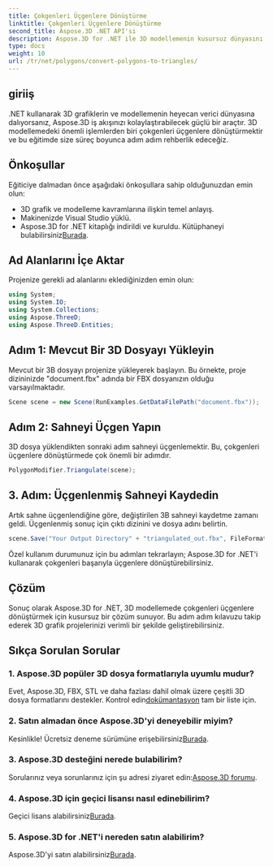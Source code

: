 ```yaml
---
title: Çokgenleri Üçgenlere Dönüştürme
linktitle: Çokgenleri Üçgenlere Dönüştürme
second_title: Aspose.3D .NET API'si
description: Aspose.3D for .NET ile 3D modellemenin kusursuz dünyasını keşfedin. Adım adım kılavuzumuzu kullanarak çokgenleri kolayca üçgenlere dönüştürün. Şimdi ücretsiz deneme sürümünü indirin!
type: docs
weight: 10
url: /tr/net/polygons/convert-polygons-to-triangles/
---
```

## giriiş
.NET kullanarak 3D grafiklerin ve modellemenin heyecan verici dünyasına dalıyorsanız, Aspose.3D iş akışınızı kolaylaştırabilecek güçlü bir araçtır. 3D modellemedeki önemli işlemlerden biri çokgenleri üçgenlere dönüştürmektir ve bu eğitimde size süreç boyunca adım adım rehberlik edeceğiz.
## Önkoşullar
Eğiticiye dalmadan önce aşağıdaki önkoşullara sahip olduğunuzdan emin olun:
- 3D grafik ve modelleme kavramlarına ilişkin temel anlayış.
- Makinenizde Visual Studio yüklü.
-  Aspose.3D for .NET kitaplığı indirildi ve kuruldu. Kütüphaneyi bulabilirsiniz[Burada](https://releases.aspose.com/3d/net/).
## Ad Alanlarını İçe Aktar
Projenize gerekli ad alanlarını eklediğinizden emin olun:
```csharp
using System;
using System.IO;
using System.Collections;
using Aspose.ThreeD;
using Aspose.ThreeD.Entities;
```
## Adım 1: Mevcut Bir 3D Dosyayı Yükleyin
Mevcut bir 3B dosyayı projenize yükleyerek başlayın. Bu örnekte, proje dizininizde "document.fbx" adında bir FBX dosyanızın olduğu varsayılmaktadır.
```csharp
Scene scene = new Scene(RunExamples.GetDataFilePath("document.fbx"));
```
## Adım 2: Sahneyi Üçgen Yapın
3D dosya yüklendikten sonraki adım sahneyi üçgenlemektir. Bu, çokgenleri üçgenlere dönüştürmede çok önemli bir adımdır.
```csharp
PolygonModifier.Triangulate(scene);
```
## 3. Adım: Üçgenlenmiş Sahneyi Kaydedin
Artık sahne üçgenlendiğine göre, değiştirilen 3B sahneyi kaydetme zamanı geldi. Üçgenlenmiş sonuç için çıktı dizinini ve dosya adını belirtin.
```csharp
scene.Save("Your Output Directory" + "triangulated_out.fbx", FileFormat.FBX7400ASCII);
```
Özel kullanım durumunuz için bu adımları tekrarlayın; Aspose.3D for .NET'i kullanarak çokgenleri başarıyla üçgenlere dönüştürebilirsiniz.
## Çözüm
Sonuç olarak Aspose.3D for .NET, 3D modellemede çokgenleri üçgenlere dönüştürmek için kusursuz bir çözüm sunuyor. Bu adım adım kılavuzu takip ederek 3D grafik projelerinizi verimli bir şekilde geliştirebilirsiniz.
## Sıkça Sorulan Sorular
### 1. Aspose.3D popüler 3D dosya formatlarıyla uyumlu mudur?
 Evet, Aspose.3D, FBX, STL ve daha fazlası dahil olmak üzere çeşitli 3D dosya formatlarını destekler. Kontrol edin[dokümantasyon](https://reference.aspose.com/3d/net/) tam bir liste için.
### 2. Satın almadan önce Aspose.3D'yi deneyebilir miyim?
 Kesinlikle! Ücretsiz deneme sürümüne erişebilirsiniz[Burada](https://releases.aspose.com/).
### 3. Aspose.3D desteğini nerede bulabilirim?
Sorularınız veya sorunlarınız için şu adresi ziyaret edin:[Aspose.3D forumu](https://forum.aspose.com/c/3d/18).
### 4. Aspose.3D için geçici lisansı nasıl edinebilirim?
 Geçici lisans alabilirsiniz[Burada](https://purchase.aspose.com/temporary-license/).
### 5. Aspose.3D for .NET'i nereden satın alabilirim?
 Aspose.3D'yi satın alabilirsiniz[Burada](https://purchase.aspose.com/buy).
